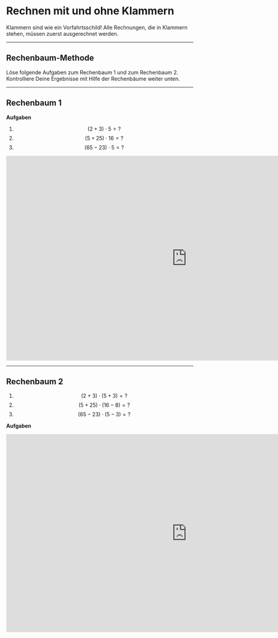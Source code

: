 # Rechnen mit und ohne Klammern
Klammern sind wie ein Vorfahrtsschild! Alle Rechnungen, die in Klammern stehen, müssen zuerst ausgerechnet werden.

---

## Rechenbaum-Methode
Löse folgende Aufgaben zum Rechenbaum 1 und zum Rechenbaum 2. Kontrolliere Deine Ergebnisse mit Hilfe der Rechenbäume weiter unten.

---

## Rechenbaum 1

**Aufgaben**

1. $$(2+3)\cdot 5= ?$$
2. $$(5+25)\cdot 16= ?$$
3. $$(65-23)\cdot 5= ?$$


<iframe scrolling="no" src="https://www.geogebra.org/material/iframe/id/kCN5wZ9b/width/971/height/551/border/888888/smb/false/stb/false/stbh/false/ai/false/asb/false/sri/false/rc/false/ld/false/sdz/false/ctl/false" width="971px" height="551px" style="border:0px;"> </iframe>

---

## Rechenbaum 2

1. $$(2+3)\cdot(5+3)= ?$$
2. $$(5+25)\cdot(16-8)= ?$$
3. $$(65-23)\cdot(5-3)= ?$$

**Aufgaben**

<iframe scrolling="no" src="https://www.geogebra.org/material/iframe/id/JZCbj5Qw/width/971/height/533/border/888888/smb/false/stb/false/stbh/false/ai/false/asb/false/sri/false/rc/false/ld/false/sdz/false/ctl/false" width="971px" height="533px" style="border:0px;"> </iframe>



